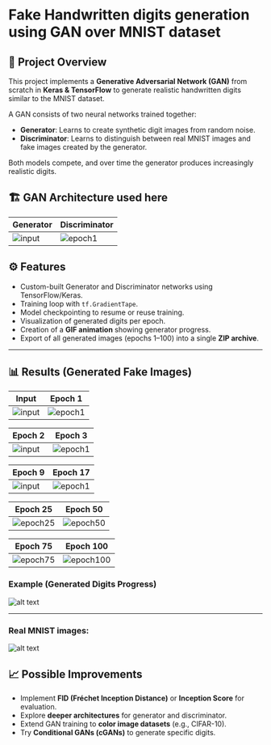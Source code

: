 # Fake Handwritten digits generation using GAN over MNIST dataset

## 📌 Project Overview
This project implements a **Generative Adversarial Network (GAN)** from scratch in **Keras & TensorFlow** to generate realistic handwritten digits similar to the MNIST dataset.

A GAN consists of two neural networks trained together:
- **Generator**: Learns to create synthetic digit images from random noise.
- **Discriminator**: Learns to distinguish between real MNIST images and fake images created by the generator.

Both models compete, and over time the generator produces increasingly realistic digits.

## 🏗 GAN Architecture used here

| Generator | Discriminator |
|-------|---------|
| ![input](Generator_Model.png) | ![epoch1](Discriminator_Model.png) |

## ⚙️ Features
- Custom-built Generator and Discriminator networks using TensorFlow/Keras.
- Training loop with `tf.GradientTape`.
- Model checkpointing to resume or reuse training.
- Visualization of generated digits per epoch.
- Creation of a **GIF animation** showing generator progress.
- Export of all generated images (epochs 1–100) into a single **ZIP archive**.

---


## 📊 Results (Generated Fake Images)

| Input | Epoch 1 |
|-------|---------|
| ![input](input.png) | ![epoch1](DCGAN_Images/image_at_epoch_0001.png) |

| Epoch 2 | Epoch 3 |
|-------|---------|
| ![input](DCGAN_Images/image_at_epoch_0002.png) | ![epoch1](DCGAN_Images/image_at_epoch_0003.png) |

| Epoch 9 | Epoch 17 |
|-------|---------|
| ![input](DCGAN_Images/image_at_epoch_0009.png) | ![epoch1](DCGAN_Images/image_at_epoch_0017.png) |

| Epoch 25 | Epoch 50 |
|----------|----------|
| ![epoch25](DCGAN_Images/image_at_epoch_0025.png) | ![epoch50](DCGAN_Images/image_at_epoch_0050.png) |

| Epoch 75 | Epoch 100 |
|----------|-----------|
| ![epoch75](DCGAN_Images/image_at_epoch_0075.png) | ![epoch100](DCGAN_Images/image_at_epoch_0100.png) |




### Example (Generated Digits Progress)
![alt text](DGSCAN_animation.gif)

---

### Real MNIST images:
![alt text](real_data.png)

## 📈 Possible Improvements
- Implement **FID (Fréchet Inception Distance)** or **Inception Score** for evaluation.
- Explore **deeper architectures** for generator and discriminator.
- Extend GAN training to **color image datasets** (e.g., CIFAR-10).
- Try **Conditional GANs (cGANs)** to generate specific digits.


